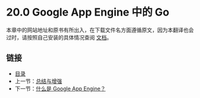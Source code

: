 # 20.0 Google App Engine 中的 Go

本章中的网站地址和原书有所出入，在下载文件名方面遵循原文，因为本翻译也会过时，请按照自己安装的具体情况查阅 [文档](https://cloud.google.com/docs)。

## 链接

- [目录](directory.md)
- 上一节：[总结与增强](19.10.md)
- 下一节：[什么是 Google App Engine？](20.1.md)

